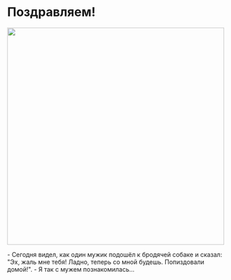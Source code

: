 # Поздравляем!
<img src="https://sun9-9.userapi.com/impg/u0371fVlzHOCHbg1mJwsu3q6hg5-CYySd5kbww/ClX0FL_gRG8.jpg?size=1280x1096&quality=95&sign=323ba71d6c106189cbd7d9ec3833d6d3&type=album" width="500"/>
<p>- Сегодня видел, как один мужик подошёл к бродячей собаке и сказал: "Эх, жаль мне тебя! Ладно, теперь со мной будешь. Попиздовали домой!".
- Я так с мужем познакомилась...</p>
